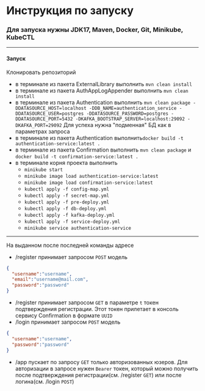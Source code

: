 # Инструкция по запуску
### Для запуска нужны JDK17, Maven, Docker, Git, Minikube, KubeCTL
___

#### Запуск

Клонировать репозиторий
- в терминале из пакета ExternalLibrary выполнить ```mvn clean install```
- в терминале из пакета AuthAppLogAppender выполнить ```mvn clean install```
- в терминале из пакета Authentication выполнить ```mvn clean package -DDATASOURCE_HOST=localhost -DDB_NAME=authentication_service -DDATASOURCE_USER=postgres
  -DDATASOURCE_PASSWORD=postgres -DDATASOURCE_PORT=5432 -DKAFKA_BOOTSTRAP_SERVER=localhost:29092 -DKAFKA_PORT=29092``` Для успеха нужна "подменная" БД как в параметрах запроса
- в терминале из пакета Authentication выполнить```docker build -t authentication-service:latest .```
- в терминале из пакета Confirmation выполнить ```mvn clean package``` и ```docker build -t confirmation-service:latest .```
- в терминале корня проекта выполнить 
  - ```minikube start```
  - ```minikube image load authentication-service:latest```
  - ```minikube image load confirmation-service:latest```
  - ```kubectl apply -f config-map.yml```
  - ```kubectl apply -f secret-map.yml```
  - ```kubectl apply -f pre-deploy.yml```
  - ```kubectl apply -f db-deploy.yml```
  - ```kubectl apply -f kafka-deploy.yml```
  - ```kubectl apply -f service-deploy.yml```
  - ```minikube service authentication-service``` 
___

На выданном после последней команды адресе 
- /register принимает запросом ```POST``` модель 
```json
{
  "username":"username",
  "email":"username@mail.com",
  "password":"password"
}
``` 
- /register принимает запросом ```GET``` в параметре ```t``` токен подтверждения регистрации.
    Этот токен прилетает в консоль сервису Confirmation в формате ```UUID```
- /login принимает запросом ```POST``` модель
```json
{
  "username":"username",
  "password":"password"
}
```
- /app пускает по запросу ```GET``` только авторизованных юзеров. Для авторизации в запросе нужен ```Bearer``` токен,
который можно получить после подтверждения регистрации(см. /register ```GET```) или после логина(см. /login ```POST```)